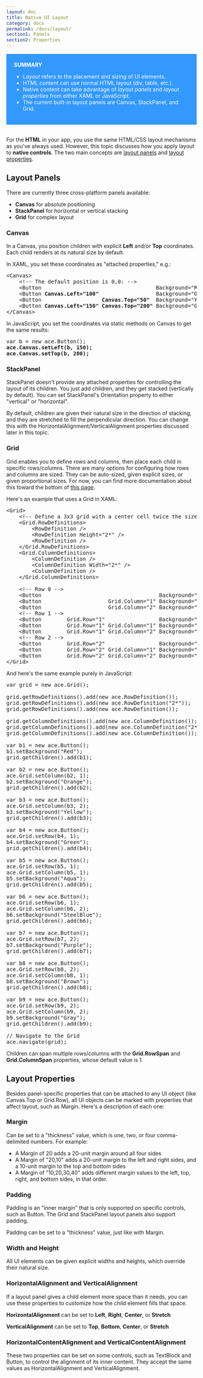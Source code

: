```yaml
---
layout: doc
title: Native UI Layout
category: docs
permalink: /docs/layout/
section1: Panels
section2: Properties
---
```


<div style="background-color:#3399FF;color:white;foreground:bold;padding:20px">
<b>SUMMARY</b>
<br/>
<ul>
<li><i>Layout</i> refers to the placement and sizing of UI elements.</li>
<li>HTML content can use normal HTML layout (div, table, etc.).</li>
<li>Native content can take advantage of <i>layout panels</i> and <i>layout properties</i> from either XAML or JavaScript.</li>
<li>The current built-in layout panels are Canvas, StackPanel, and Grid.</li>
</ul>

</div>

<br/>

For the **HTML** in your app, you use the same HTML/CSS layout mechanisms as you've always used. However, 
this topic discusses how you apply layout to **native controls**. The two main concepts are <a href="#one">layout panels</a> 
and <a href="#two">layout properties</a>.

<a name="one"/>

## Layout Panels
There are currently three cross-platform panels available:

* <b>Canvas</b> for absolute positioning
* <b>StackPanel</b> for horizontal or vertical stacking
* <b>Grid</b> for complex layout

### Canvas
In a Canvas, you position children with explicit **Left** and/or **Top** coordinates. Each child renders at its natural size by default.

In XAML, you set these coordinates as "attached properties," e.g.:

<pre>
&lt;Canvas>
    &lt;!-- The default position is 0,0: -->
    &lt;Button                                    Background="Red"    />
    &lt;Button <b>Canvas.Left="100"                 </b> Background="Orange" />
    &lt;Button <b>                  Canvas.Top="50" </b> Background="Yellow" />
    &lt;Button <b>Canvas.Left="150" Canvas.Top="200"</b> Background="Green"  />
&lt;/Canvas>
</pre>

In JavaScript, you set the coordinates via static methods on Canvas to get the same results:

<pre>
var b = new ace.Button();
<b>ace.Canvas.setLeft(b, 150);
ace.Canvas.setTop(b, 200);</b>
</pre>

### StackPanel
StackPanel doesn't provide any attached properties for controlling the layout of its children. You just add children, and they get 
stacked (vertically by default). You can set StackPanel's Orientation property to either "vertical" or "horizontal".

By default, children are given their natural size in the direction of stacking, and they are stretched to fill the perpendicular direction. 
You can change this with the HorizontalAlignment/VerticalAlignment properties discussed later in this topic.

### Grid
Grid enables you to define rows and columns, then place each child in specific rows/columns. There are many options 
for configuring how rows and columns are sized. They can be auto-sized, given explicit sizes, or given proportional 
sizes. For now, you can find more documentation about this toward the bottom of <a href="https://msdn.microsoft.com/en-us/library/system.windows.controls.grid(v=vs.110).aspx">this page</a>.

Here's an example that uses a Grid in XAML:

<pre>
&lt;Grid>
    &lt;!-- Define a 3x3 grid with a center cell twice the size -->
    &lt;Grid.RowDefinitions>
        &lt;RowDefinition />
        &lt;RowDefinition Height="2*" />
        &lt;RowDefinition />
    &lt;/Grid.RowDefinitions>
    &lt;Grid.ColumnDefinitions>
        &lt;ColumnDefinition />
        &lt;ColumnDefinition Width="2*" />
        &lt;ColumnDefinition />
    &lt;/Grid.ColumnDefinitions>

    &lt;!-- Row 0 -->
    &lt;Button                                     Background="Red"       />
    &lt;Button                     Grid.Column="1" Background="Orange"    />
    &lt;Button                     Grid.Column="2" Background="Yellow"    />
    &lt;!-- Row 1 -->
    &lt;Button        Grid.Row="1"                 Background="Green"     />
    &lt;Button        Grid.Row="1" Grid.Column="1" Background="Aqua"      />
    &lt;Button        Grid.Row="1" Grid.Column="2" Background="SteelBlue" />
    &lt;!-- Row 2 -->
    &lt;Button        Grid.Row="2"                 Background="Purple"    />
    &lt;Button        Grid.Row="2" Grid.Column="1" Background="Brown"     />
    &lt;Button        Grid.Row="2" Grid.Column="2" Background="Gray"      />
&lt;/Grid>
</pre>

And here's the same example purely in JavaScript:

<pre>
var grid = new ace.Grid();

grid.getRowDefinitions().add(new ace.RowDefinition());
grid.getRowDefinitions().add(new ace.RowDefinition("2*"));
grid.getRowDefinitions().add(new ace.RowDefinition());

grid.getColumnDefinitions().add(new ace.ColumnDefinition());
grid.getColumnDefinitions().add(new ace.ColumnDefinition("2*"));
grid.getColumnDefinitions().add(new ace.ColumnDefinition());

var b1 = new ace.Button();
b1.setBackground("Red");
grid.getChildren().add(b1);

var b2 = new ace.Button();
ace.Grid.setColumn(b2, 1);
b2.setBackground("Orange");
grid.getChildren().add(b2);

var b3 = new ace.Button();
ace.Grid.setColumn(b3, 2);
b3.setBackground("Yellow");
grid.getChildren().add(b3);

var b4 = new ace.Button();
ace.Grid.setRow(b4, 1);
b4.setBackground("Green");
grid.getChildren().add(b4);

var b5 = new ace.Button();
ace.Grid.setRow(b5, 1);
ace.Grid.setColumn(b5, 1);
b5.setBackground("Aqua");
grid.getChildren().add(b5);

var b6 = new ace.Button();
ace.Grid.setRow(b6, 1);
ace.Grid.setColumn(b6, 2);
b6.setBackground("SteelBlue");
grid.getChildren().add(b6);

var b7 = new ace.Button();
ace.Grid.setRow(b7, 2);
b7.setBackground("Purple");
grid.getChildren().add(b7);

var b8 = new ace.Button();
ace.Grid.setRow(b8, 2);
ace.Grid.setColumn(b8, 1);
b8.setBackground("Brown");
grid.getChildren().add(b8);

var b9 = new ace.Button();
ace.Grid.setRow(b9, 2);
ace.Grid.setColumn(b9, 2);
b9.setBackground("Gray");
grid.getChildren().add(b9);

// Navigate to the Grid
ace.navigate(grid);
</pre>

Children can span multiple rows/columns with the <b>Grid.RowSpan</b> and <b>Grid.ColumnSpan</b> properties, whose default value is 1.

<a name="two"/>

## Layout Properties

Besides panel-specific properties that can be attached to any UI object (like Canvas.Top or Grid.Row), all 
UI objects can be marked with properties that affect layout, such as Margin. Here's a description of each one:

### Margin

Can be set to a "thickness" value, which is one, two, or four comma-delimited numbers. For example:

* A Margin of 20 adds a 20-unit margin around all four sides
* A Margin of "20,10" adds a 20-unit margin to the left and right sides, and a 10-unit margin to the top and bottom sides
* A Margin of "10,20,30,40" adds different margin values to the left, top, right, and bottom sides, in that order.

### Padding

Padding is an "inner margin" that is only supported on specific controls, such as Button. The Grid and StackPanel layout panels also support padding.

Padding can be set to a "thickness" value, just like with Margin.

### Width and Height

All UI elements can be given explicit widths and heights, which override their natural size.

### HorizontalAlignment and VerticalAlignment

If a layout panel gives a child element more space than it needs, you can use these properties to customize how the child element fills that space.

**HorizontalAlignment** can be set to **Left**, **Right**, **Center**, or **Stretch**

**VerticalAlignment** can be set to **Top**, **Bottom**, **Center**, or **Stretch**

### HorizontalContentAlignment and VerticalContentAlignment

These two properties can be set on some controls, such as TextBlock and Button, to control the alignment of its inner content. They accept the same values as 
HorizontalAlignment and VerticalAlignment.
